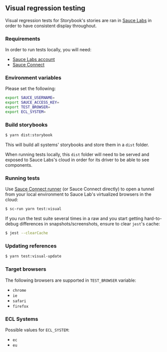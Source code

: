 ## Visual regression testing

Visual regression tests for Storybook's stories are ran in [Sauce Labs](https://saucelabs.com) in order to have consistent display throughout.

### Requirements

In order to run tests locally, you will need:

- [Sauce Labs account](https://app.saucelabs.com/signup)
- [Sauce Connect](https://wiki.saucelabs.com/display/DOCS/Sauce+Connect+Proxy)

### Environment variables

Please set the following:

```sh
export SAUCE_USERNAME=
export SAUCE_ACCESS_KEY=
export TEST_BROWSER=
export ECL_SYSTEM=
```

### Build storybooks

```sh
$ yarn dist:storybook
```

This will build all systems' storybooks and store them in a `dist` folder.

When running tests locally, this `dist` folder will need to be served and exposed to Sauce Labs's cloud in order for its driver to be able to see components.

### Running tests

Use [Sauce Connect runner](https://www.npmjs.com/package/sauceconnect-runner) (or Sauce Connect directly) to open a tunnel from your local environment to Sauce Lab's virtualized browsers in the cloud:

```sh
$ sc-run yarn test:visual
```

If you run the test suite several times in a raw and you start getting hard-to-debug differences in snapshots/screenshots, ensure to clear `jest`'s cache:

```sh
$ jest --clearCache
```

### Updating references

```sh
$ yarn test:visual-update
```

### Target browsers

The following browsers are supported in `TEST_BROWSER` variable:

- `chrome`
- `ie`
- `safari`
- `firefox`

### ECL Systems

Possible values for `ECL_SYSTEM`:

- `ec`
- `eu`

